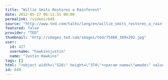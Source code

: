 ```yaml
---
title: "Willie Smits Restores a Rainforest"
date: 2012-05-27 06:11:51 00:00
permalink: /videos/649
source: "http://www.ted.com/talks/lang/en/willie_smits_restores_a_rainforest.html"
featured: false
provider: "TED"
thumbnail: "http://images.ted.com/images/ted/75460_389x292.jpg"
user:
  id: 427
  username: "hawkinsjustin"
  name: "Justin Hawkins"
tags: []
html: "<object width=\"526\" height=\"374\"><param name=\"wmode\" value=\"transparent\"><param name=\"movie\" value=\"http://video.ted.com/assets/player/swf/EmbedPlayer.swf\"><param name=\"allowFullScreen\" value=\"true\"><param name=\"allowScriptAccess\" value=\"always\"><param name=\"wmode\" value=\"transparent\"><param name=\"bgColor\" value=\"#ffffff\"><param name=\"flashvars\" value=\"vh=288&amp;ap=0&amp;vu=http://download.ted.com/talks/WillieSmits_2009-320k.mp4&amp;su=http://images.ted.com/images/ted/tedindex/embed-posters/WillieSmits-2009.embed_thumbnail.jpg&amp;vw=512\"><embed src=\"http://video.ted.com/assets/player/swf/EmbedPlayer.swf\" pluginspace=\"http://www.macromedia.com/go/getflashplayer\" type=\"application/x-shockwave-flash\" wmode=\"transparent\" bgcolor=\"#ffffff\" width=\"526\" height=\"374\" allowfullscreen=\"true\" allowscriptaccess=\"always\" flashvars=\"vh=288&amp;ap=0&amp;vu=http://download.ted.com/talks/WillieSmits_2009-320k.mp4&amp;su=http://images.ted.com/images/ted/tedindex/embed-posters/WillieSmits-2009.embed_thumbnail.jpg&amp;vw=512\"></embed></object>"
id: 649
---
```


